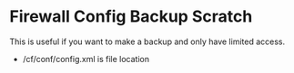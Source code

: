 <!-- permalink: c7b27f5be0293cfe61d165db449e7ea0 DO NOT DELETE OR EDIT THIS LINE -->
# Firewall Config Backup Scratch

This is useful if you want to make a backup and only have limited access.
* /cf/conf/config.xml is file location
